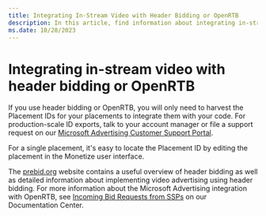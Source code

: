 ```yaml
---
title: Integrating In-Stream Video with Header Bidding or OpenRTB
description: In this article, find information about integrating in-stream video with header bidding or OpenRTB.
ms.date: 10/28/2023
---
```


# Integrating in-stream video with header bidding or OpenRTB

If you use header bidding or OpenRTB, you will only need to harvest the Placement IDs for your placements to integrate them with your code. For production-scale ID exports, talk to your account manager or file a support request on our [Microsoft Advertising Customer Support Portal](https://support.ads.microsoft.com).

For a single placement, it's easy to locate the Placement ID by editing the placement in the Monetize user interface.

The [prebid.org](https://docs.prebid.org/index.html) website contains a useful overview of header bidding as well as detailed information about implementing video advertising using header bidding. For more information about the Microsoft Advertising integration with OpenRTB, see [Incoming Bid Requests from SSPs](../supply-partners/incoming-bid-request-from-ssps.md) on our Documentation Center.
